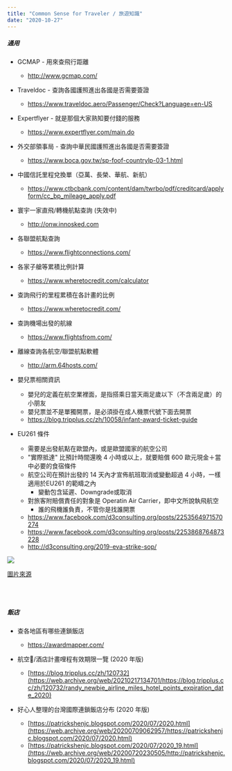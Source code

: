 ```yaml
---
title: "Common Sense for Traveler / 旅遊知識"
date: "2020-10-27"
---
```


##### 通用

* GCMAP - 用來查飛行距離
    * http://www.gcmap.com/

* Traveldoc - 查詢各國護照進出各國是否需要簽證
    * https://www.traveldoc.aero/Passenger/Check?Language=en-US
    
* Expertflyer - 就是那個大家熟知要付錢的服務
    * https://www.expertflyer.com/main.do

* 外交部領事局 - 查詢中華民國護照進出各國是否需要簽證
    * https://www.boca.gov.tw/sp-foof-countrylp-03-1.html
    
* 中國信託里程兌換單（亞萬、長榮、華航、新航）
    * https://www.ctbcbank.com/content/dam/twrbo/pdf/creditcard/applyform/cc_bp_mileage_apply.pdf
    
* 寰宇一家直飛/轉機航點查詢 (失效中)
    * http://onw.innosked.com

* 各聯盟航點查詢
    * https://www.flightconnections.com/
 
* 各家子艙等累積比例計算
    * https://www.wheretocredit.com/calculator
    
* 查詢飛行的里程累積在各計畫的比例
    * https://www.wheretocredit.com/
    
* 查詢機場出發的航線
    * https://www.flightsfrom.com/

* 離線查詢各航空/聯盟航點軟體
    * http://arm.64hosts.com/

* 嬰兒票相關資訊
    * 嬰兒的定義在航空業裡面，是指搭乘日當天兩足歲以下（不含兩足歲）的小朋友
    * 嬰兒票並不是單獨開票，是必須掛在成人機票代號下面去開票
    * https://blog.tripplus.cc/zh/10058/infant-award-ticket-guide

* EU261 條件
    * 需要是出發航點在歐盟內，或是歐盟國家的航空公司
    * "實際抵達" 比預計時間還晚 4 小時或以上，就要賠償 600 歐元現金＋當中必要的食宿條件
    * 航空公司在預計出發的 14 天內才宣佈航班取消或變動超過 4 小時，一樣適用於EU261 的範疇之內
        * 變動包含延遲、Downgrade或取消
    * 對旅客附賠償責任的對象是 Operatin Air Carrier，即中文所說執飛航空
        * 誰的飛機誰負責，不管你是找誰開票
    * https://www.facebook.com/d3consulting.org/posts/2253564971570274
    * https://www.facebook.com/d3consulting.org/posts/2253868764873228
    * http://d3consulting.org/2019-eva-strike-sop/

![](https://i.imgur.com/JIHqwAd.png)

[圖片來源](https://news.housefun.com.tw/news/article/157509209005.html)


</br>
</br>


##### 飯店

* 查各地區有哪些連鎖飯店
    * https://awardmapper.com/

* 航空/酒店計畫哩程有效期限一覽 (2020 年版)
    * [https://blog.tripplus.cc/zh/120732](https://web.archive.org/web/20210217134701/https://blog.tripplus.cc/zh/120732/randy_newbie_airline_miles_hotel_points_expiration_date_2020)

* 好心人整理的台灣國際連鎖飯店分布 (2020 年版)
    * [https://patrickshenjc.blogspot.com/2020/07/2020.html](https://web.archive.org/web/20200709062957/https://patrickshenjc.blogspot.com/2020/07/2020.html)
    * [https://patrickshenjc.blogspot.com/2020/07/2020_19.html](https://web.archive.org/web/20200720230505/http://patrickshenjc.blogspot.com/2020/07/2020_19.html)